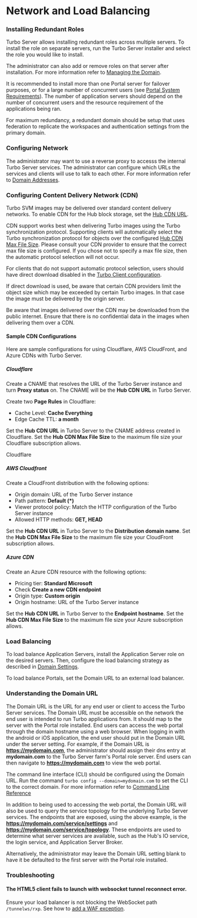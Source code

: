 # Network and Load Balancing

### Installing Redundant Roles

Turbo Server allows installing redundant roles across multiple servers. To install the role on separate servers, run the Turbo Server installer and select the role you would like to install.

The administrator can also add or remove roles on that server after installation. For more information refer to [Managing the Domain](../../server/administration/overview.html#managing-the-domain).

It is recommended to install more than one Portal server for failover purposes, or for a large number of concurrent users (see [Portal System Requirements](../../server/setup-and-deployment/prerequisites.html#system-requirements)). The number of application servers should depend on the number of concurrent users and the resource requirement of the applications being ran.

For maximum redundancy, a redundant domain should be setup that uses federation to replicate the workspaces and authentication settings from the primary domain.

### Configuring Network

The administrator may want to use a reverse proxy to accesss the internal Turbo Server services. The administrator can configure which URLs the services and clients will use to talk to each other. For more information refer to [Domain Addresses](../../server/administration/overview.html#managing-the-domain-domain-addresses).

### Configuring Content Delivery Network (CDN)

Turbo SVM images may be delivered over standard content delivery networks. To enable CDN for the Hub block storage, set the [Hub CDN URL](../../server/administration/domain.html#managing-a-server).

CDN support works best when delivering Turbo images using the Turbo synchronization protocol. Supporting clients will automatically select the Turbo synchronization protocol for objects over the configured [Hub CDN Max File Size](../../server/administration/domain.html#managing-a-server). Please consult your CDN provider to ensure that the correct max file size is configured. If you chose not to specify a max file size, then the automatic protocol selection will not occur. 

For clients that do not support automatic protocol selection, users should have direct download disabled in the [Turbo Client configuration](../../reference/command-line/config.html#config). 

If direct download is used, be aware that certain CDN providers limit the object size which may be exceeded by certain Turbo images. In that case the image must be delivered by the origin server.

Be aware that images delivered over the CDN may be downloaded from the public internet. Ensure that there is no confidential data in the images when delivering them over a CDN.

#### Sample CDN Configurations

Here are sample configurations for using Cloudflare, AWS CloudFront, and Azure CDNs with Turbo Server.

##### Cloudflare

Create a CNAME that resolves the URL of the Turbo Server instance and turn __Proxy status__ on. The CNAME will be the __Hub CDN URL__ in Turbo Server.

Create two __Page Rules__ in Cloudflare:

- Cache Level: __Cache Everything__
- Edge Cache TTL: __a month__

Set the __Hub CDN URL__ in Turbo Server to the CNAME address created in Cloudflare. Set the __Hub CDN Max File Size__ to the maximum file size your Cloudflare subscription allows.

Cloudflare

##### AWS Cloudfront

Create a CloudFront distribution with the following options:

- Origin domain: URL of the Turbo Server instance
- Path pattern: __Default (*)__
- Viewer protocol policy: Match the HTTP configuration of the Turbo Server instance
- Allowed HTTP methods: __GET, HEAD__

Set the __Hub CDN URL__ in Turbo Server to the __Distribution domain name__. Set the __Hub CDN Max File Size__ to the maximum file size your CloudFront subscription allows.

##### Azure CDN

Create an Azure CDN resource with the following options:

- Pricing tier: __Standard Microsoft__
- Check __Create a new CDN endpoint__
- Origin type: __Custom origin__
- Origin hostname: URL of the Turbo Server instance

Set the __Hub CDN URL__ in Turbo Server to the __Endpoint hostname__. Set the __Hub CDN Max File Size__ to the maximum file size your Azure subscription allows.

### Load Balancing

To load balance Application Servers, install the Application Server role on the desired servers. Then, configure the load balancing strategy as described in [Domain Settings](../../server/administration/overview.html#managing-the-domain-domain-settings).

To load balance Portals, set the Domain URL to an external load balancer.

### Understanding the Domain URL

The Domain URL is the URL for any end user or client to access the Turbo Server services. The Domain URL must be accessible on the network the end user is intended to run Turbo applications from. It should map to the server with the Portal role installed. End users can access the web portal through the domain hostname using a web browser. When logging in with the android or iOS application, the end user should put in the Domain URL under the server setting. For example, if the Domain URL is **https://mydomain.com**, the administrator should assign their dns entry at **mydomain.com** to the Turbo Server farm's Portal role server. End users can then navigate to **https://mydomain.com** to view the web portal.

The command line interface (CLI) should be configured using the Domain URL. Run the command `turbo config --domain=mydomain.com` to set the CLI to the correct domain. For more information refer to [Command Line Reference](../../reference/command-line/config.html)

In addition to being used to accessing the web portal, the Domain URL will also be used to query the service topology for the underlying Turbo Server services. The endpoints that are exposed, using the above example, is the **https://mydomain.com/service/settings** and **https://mydomain.com/service/topology**. These endpoints are used to determine what server services are available, such as the Hub's IO service, the login service, and Application Server Broker.

Alternatively, the administrator may leave the Domain URL setting blank to have it be defaulted to the first server with the Portal role installed.

### Troubleshooting

#### The HTML5 client fails to launch with websocket tunnel reconnect error.

Ensure your load balancer is not blocking the WebSocket path `/tunnelws/rxp`. See how to [add a WAF exception](https://developers.cloudflare.com/waf/managed-rules/waf-exceptions/define-dashboard/). 